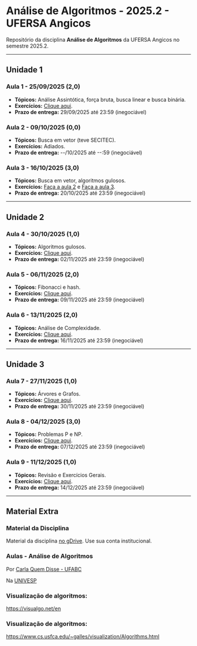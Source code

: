 # Análise de Algoritmos - 2025.2 - UFERSA Angicos

Repositório da disciplina **Análise de Algoritmos** da UFERSA Angicos no semestre 2025.2.

---

## Unidade 1

### Aula 1 - 25/09/2025 (2,0)
- **Tópicos:** Análise Assintótica, força bruta, busca linear e busca binária.
- **Exercícios:** [Clique aqui](unidade1/aula1).
- **Prazo de entrega:** 29/09/2025 até 23:59 (inegociável)

### Aula 2 - 09/10/2025 (0,0)
- **Tópicos:** Busca em vetor (teve SECITEC).
- **Exercícios:** Adiados.
- **Prazo de entrega:** --/10/2025 até --:59 (inegociável)

### Aula 3 - 16/10/2025 (3,0)
- **Tópicos:** Busca em vetor, algoritmos gulosos.
- **Exercícios:** [Faça a aula 2](unidade1/aula2) e [Faça a aula 3](unidade1/aula3).
- **Prazo de entrega:** 20/10/2025 até 23:59 (inegociável)

---

## Unidade 2

### Aula 4 - 30/10/2025 (1,0)
- **Tópicos:** Algoritmos gulosos.
- **Exercícios:** [Clique aqui](unidade2/aula4).
- **Prazo de entrega:** 02/11/2025 até 23:59 (inegociável)

### Aula 5 - 06/11/2025 (2,0)
- **Tópicos:** Fibonacci e hash.
- **Exercícios:** [Clique aqui](unidade2/aula5).
- **Prazo de entrega:** 09/11/2025 até 23:59 (inegociável)

### Aula 6 - 13/11/2025 (2,0)
- **Tópicos:** Análise de Complexidade.
- **Exercícios:** [Clique aqui](unidade2/aula6).
- **Prazo de entrega:** 16/11/2025 até 23:59 (inegociável)

---

## Unidade 3

### Aula 7 - 27/11/2025 (1,0)
- **Tópicos:** Árvores e Grafos.
- **Exercícios:** [Clique aqui](unidade3/aula7).
- **Prazo de entrega:** 30/11/2025 até 23:59 (inegociável)

### Aula 8 - 04/12/2025 (3,0)
- **Tópicos:** Problemas P e NP.
- **Exercícios:** [Clique aqui](unidade3/aula8).
- **Prazo de entrega:** 07/12/2025 até 23:59 (inegociável)

### Aula 9 - 11/12/2025 (1,0)
- **Tópicos:** Revisão e Exercícios Gerais.
- **Exercícios:** [Clique aqui](unidade3/aula9).
- **Prazo de entrega:** 14/12/2025 até 23:59 (inegociável)

---

## Material Extra

### Material da Disciplina

Material da disciplina [no gDrive](https://drive.google.com/open?id=18zo72s1Jhv8IbED_gvbLMD9umGDsjFZ2). Use sua conta institucional.

### Aulas - Análise de Algoritmos

Por [Carla Quem Disse - UFABC](https://www.youtube.com/playlist?list=PLncEdvQ20-mgGanwuFczm-4IwIdIcIiha)

Na [UNIVESP](https://www.youtube.com/playlist?list=PLxI8Can9yAHf0301dOCgw8a2U_G3UcOjh)

### Visualização de algoritmos:
https://visualgo.net/en

### Visualização de algoritmos:
https://www.cs.usfca.edu/~galles/visualization/Algorithms.html